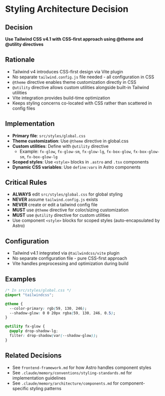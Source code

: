 # Styling Architecture Decision

## Decision
**Use Tailwind CSS v4.1 with CSS-first approach using @theme and @utility directives**

## Rationale
- Tailwind v4 introduces CSS-first design via Vite plugin
- No separate `tailwind.config.js` file needed - all configuration in CSS
- `@theme` directive enables theme customization directly in CSS
- `@utility` directive allows custom utilities alongside built-in Tailwind utilities
- Vite integration provides build-time optimization
- Keeps styling concerns co-located with CSS rather than scattered in config files

## Implementation
- **Primary file**: `src/styles/global.css`
- **Theme customization**: Use `@theme` directive in global.css
- **Custom utilities**: Define with `@utility` directive
  - Example: `fx-glow`, `fx-glow-sm`, `fx-glow-lg`, `fx-box-glow`, `fx-box-glow-sm`, `fx-box-glow-lg`
- **Scoped styles**: Use `<style>` blocks in `.astro` and `.tsx` components
- **Dynamic CSS variables**: Use `define:vars` in Astro components

## Critical Rules
- **ALWAYS** edit `src/styles/global.css` for global styling
- **NEVER** assume `tailwind.config.js` exists
- **NEVER** create or edit a tailwind config file
- **MUST** use `@theme` directive for color/sizing customization
- **MUST** use `@utility` directive for custom utilities
- Use component `<style>` blocks for scoped styles (auto-encapsulated by Astro)

## Configuration
- Tailwind v4.1 integrated via `@tailwindcss/vite` plugin
- No separate configuration file - pure CSS-first approach
- Vite handles preprocessing and optimization during build

## Examples
```css
/* In src/styles/global.css */
@import "tailwindcss";

@theme {
  --color-primary: rgb(59, 130, 246);
  --shadow-glow: 0 0 20px rgba(59, 130, 246, 0.5);
}

@utility fx-glow {
  @apply drop-shadow-lg;
  filter: drop-shadow(var(--shadow-glow));
}
```

## Related Decisions
- See `frontend-framework.md` for how Astro handles component styles
- See `.claude/memory/conventions/styling-standards.md` for implementation guidelines
- See `.claude/memory/architecture/components.md` for component-specific styling patterns
